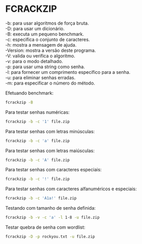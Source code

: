 # FCRACKZIP

-b: para usar algoritmos de força bruta.  
-D: para usar um dicionário.  
-B: executa um pequeno benchmark.  
-c: especifica o conjunto de caracteres.  
-h: mostra a mensagem de ajuda.  
-Version: mostra a versão deste programa.  
-V: valida ou verifica o algoritmo.  
-v: para o modo detalhado.  
-p: para usar uma string como senha.  
-l: para fornecer um comprimento específico para a senha.  
-u: para eliminar senhas erradas.  
-m: para especificar o número do método.  

Efetuando benchmark:

```bash
fcrackzip -B
```

Para testar senhas numéricas:

```bash
fcrackzip -b -c '1' file.zip
```

Para testar senhas com letras minúsculas:

```bash
fcrackzip -b -c 'a' file.zip
```

Para testar senhas com letras maiúsculas:

```bash
fcrackzip -b -c 'A' file.zip
```

Para testar senhas com caracteres especiais:

```bash
fcrackzip -b -c '!' file.zip
```

Para testar senhas com caracteres alfanuméricos e especiais:

```bash
fcrackzip -b -c 'A1a!' file.zip
```

Testando com tamanho de senha definida:

```bash
fcrackzip -b -v -c 'a' -l 1-8 -u file.zip
```

Testar quebra de senha com wordlist:

```bash
fcrackzip -D -p rockyou.txt -u file.zip
```
